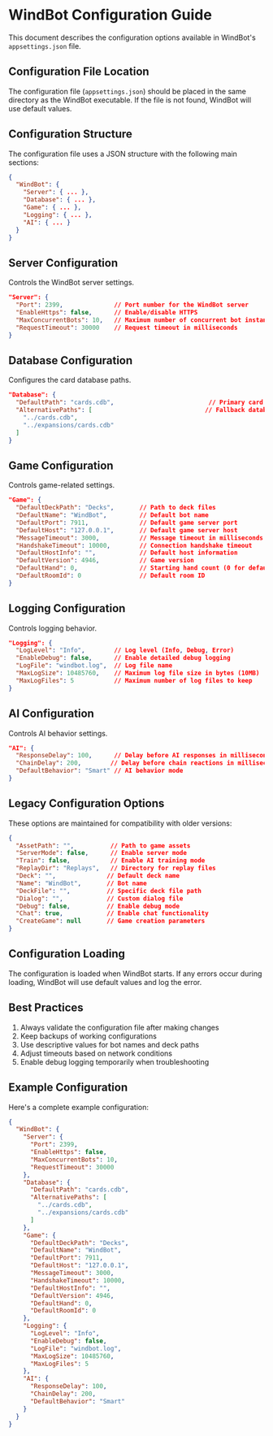 # WindBot Configuration Guide

This document describes the configuration options available in WindBot's `appsettings.json` file.

## Configuration File Location

The configuration file (`appsettings.json`) should be placed in the same directory as the WindBot executable. If the file is not found, WindBot will use default values.

## Configuration Structure

The configuration file uses a JSON structure with the following main sections:

```json
{
  "WindBot": {
    "Server": { ... },
    "Database": { ... },
    "Game": { ... },
    "Logging": { ... },
    "AI": { ... }
  }
}
```

## Server Configuration

Controls the WindBot server settings.

```json
"Server": {
  "Port": 2399,              // Port number for the WindBot server
  "EnableHttps": false,      // Enable/disable HTTPS
  "MaxConcurrentBots": 10,   // Maximum number of concurrent bot instances
  "RequestTimeout": 30000    // Request timeout in milliseconds
}
```

## Database Configuration

Configures the card database paths.

```json
"Database": {
  "DefaultPath": "cards.cdb",                          // Primary card database path
  "AlternativePaths": [                               // Fallback database paths
    "../cards.cdb",
    "../expansions/cards.cdb"
  ]
}
```

## Game Configuration

Controls game-related settings.

```json
"Game": {
  "DefaultDeckPath": "Decks",       // Path to deck files
  "DefaultName": "WindBot",         // Default bot name
  "DefaultPort": 7911,              // Default game server port
  "DefaultHost": "127.0.0.1",       // Default game server host
  "MessageTimeout": 3000,           // Message timeout in milliseconds
  "HandshakeTimeout": 10000,        // Connection handshake timeout
  "DefaultHostInfo": "",            // Default host information
  "DefaultVersion": 4946,           // Game version
  "DefaultHand": 0,                 // Starting hand count (0 for default)
  "DefaultRoomId": 0                // Default room ID
}
```

## Logging Configuration

Controls logging behavior.

```json
"Logging": {
  "LogLevel": "Info",        // Log level (Info, Debug, Error)
  "EnableDebug": false,      // Enable detailed debug logging
  "LogFile": "windbot.log",  // Log file name
  "MaxLogSize": 10485760,    // Maximum log file size in bytes (10MB)
  "MaxLogFiles": 5           // Maximum number of log files to keep
}
```

## AI Configuration

Controls AI behavior settings.

```json
"AI": {
  "ResponseDelay": 100,      // Delay before AI responses in milliseconds
  "ChainDelay": 200,        // Delay before chain reactions in milliseconds
  "DefaultBehavior": "Smart" // AI behavior mode
}
```

## Legacy Configuration Options

These options are maintained for compatibility with older versions:

```json
{
  "AssetPath": "",          // Path to game assets
  "ServerMode": false,      // Enable server mode
  "Train": false,           // Enable AI training mode
  "ReplayDir": "Replays",   // Directory for replay files
  "Deck": "",              // Default deck name
  "Name": "WindBot",       // Bot name
  "DeckFile": "",          // Specific deck file path
  "Dialog": "",            // Custom dialog file
  "Debug": false,          // Enable debug mode
  "Chat": true,            // Enable chat functionality
  "CreateGame": null       // Game creation parameters
}
```

## Configuration Loading

The configuration is loaded when WindBot starts. If any errors occur during loading, WindBot will use default values and log the error.

## Best Practices

1. Always validate the configuration file after making changes
2. Keep backups of working configurations
3. Use descriptive values for bot names and deck paths
4. Adjust timeouts based on network conditions
5. Enable debug logging temporarily when troubleshooting

## Example Configuration

Here's a complete example configuration:

```json
{
  "WindBot": {
    "Server": {
      "Port": 2399,
      "EnableHttps": false,
      "MaxConcurrentBots": 10,
      "RequestTimeout": 30000
    },
    "Database": {
      "DefaultPath": "cards.cdb",
      "AlternativePaths": [
        "../cards.cdb",
        "../expansions/cards.cdb"
      ]
    },
    "Game": {
      "DefaultDeckPath": "Decks",
      "DefaultName": "WindBot",
      "DefaultPort": 7911,
      "DefaultHost": "127.0.0.1",
      "MessageTimeout": 3000,
      "HandshakeTimeout": 10000,
      "DefaultHostInfo": "",
      "DefaultVersion": 4946,
      "DefaultHand": 0,
      "DefaultRoomId": 0
    },
    "Logging": {
      "LogLevel": "Info",
      "EnableDebug": false,
      "LogFile": "windbot.log",
      "MaxLogSize": 10485760,
      "MaxLogFiles": 5
    },
    "AI": {
      "ResponseDelay": 100,
      "ChainDelay": 200,
      "DefaultBehavior": "Smart"
    }
  }
}
```
